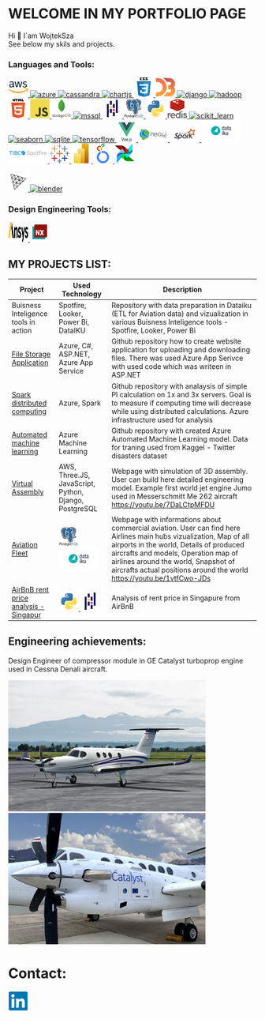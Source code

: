 # WELCOME IN MY PORTFOLIO PAGE
Hi :wave:  I`am WojtekSza  <br>
See below my skils and projects. 

### Languages and Tools:
<p align="left"> 
<a href="https://aws.amazon.com" target="_blank" rel="noreferrer"> 
<img src="https://raw.githubusercontent.com/devicons/devicon/master/icons/amazonwebservices/amazonwebservices-original-wordmark.svg" alt="aws" width="40" height="40"/> </a> 
<a href="https://azure.microsoft.com/en-in/" target="_blank" rel="noreferrer"> 
<img src="https://www.vectorlogo.zone/logos/microsoft_azure/microsoft_azure-icon.svg" alt="azure" width="40" height="40"/> 
</a> 
<a href="https://cassandra.apache.org/" target="_blank" rel="noreferrer"> <img src="https://www.vectorlogo.zone/logos/apache_cassandra/apache_cassandra-icon.svg" alt="cassandra" width="40" height="40"/> </a> 
<a href="https://www.chartjs.org" target="_blank" rel="noreferrer"> <img src="https://www.chartjs.org/media/logo-title.svg" alt="chartjs" width="40" height="40"/> </a> <a href="https://www.w3schools.com/css/" target="_blank" rel="noreferrer"> <img src="https://raw.githubusercontent.com/devicons/devicon/master/icons/css3/css3-original-wordmark.svg" alt="css3" width="40" height="40"/> </a> 
<a href="https://d3js.org/" target="_blank" rel="noreferrer"> <img src="https://raw.githubusercontent.com/devicons/devicon/master/icons/d3js/d3js-original.svg" alt="d3js" width="40" height="40"/> </a> 
<a href="https://www.djangoproject.com/" target="_blank" rel="noreferrer"> <img src="https://cdn.worldvectorlogo.com/logos/django.svg" alt="django" width="40" height="40"/> </a> 
<a href="https://hadoop.apache.org/" target="_blank" rel="noreferrer"> <img src="https://www.vectorlogo.zone/logos/apache_hadoop/apache_hadoop-icon.svg" alt="hadoop" width="40" height="40"/> </a> 
<a href="https://www.w3.org/html/" target="_blank" rel="noreferrer"> <img src="https://raw.githubusercontent.com/devicons/devicon/master/icons/html5/html5-original-wordmark.svg" alt="html5" width="40" height="40"/> </a> 
<a href="https://developer.mozilla.org/en-US/docs/Web/JavaScript" target="_blank" rel="noreferrer"> <img src="https://raw.githubusercontent.com/devicons/devicon/master/icons/javascript/javascript-original.svg" alt="javascript" width="40" height="40"/> </a> <a href="https://www.mongodb.com/" target="_blank" rel="noreferrer"> <img src="https://raw.githubusercontent.com/devicons/devicon/master/icons/mongodb/mongodb-original-wordmark.svg" alt="mongodb" width="40" height="40"/> </a> 
<a href="https://www.microsoft.com/en-us/sql-server" target="_blank" rel="noreferrer"> <img src="https://www.svgrepo.com/show/303229/microsoft-sql-server-logo.svg" alt="mssql" width="40" height="40"/> </a> 
<a href="https://pandas.pydata.org/" target="_blank" rel="noreferrer"> <img src="https://raw.githubusercontent.com/devicons/devicon/2ae2a900d2f041da66e950e4d48052658d850630/icons/pandas/pandas-original.svg" alt="pandas" width="40" height="40"/> </a> 
<a href="https://www.postgresql.org" target="_blank" rel="noreferrer"> <img src="https://raw.githubusercontent.com/devicons/devicon/master/icons/postgresql/postgresql-original-wordmark.svg" alt="postgresql" width="40" height="40"/> </a> 
<a href="https://www.python.org" target="_blank" rel="noreferrer"> <img src="https://raw.githubusercontent.com/devicons/devicon/master/icons/python/python-original.svg" alt="python" width="40" height="40"/> </a> 
<a href="https://redis.io" target="_blank" rel="noreferrer"> <img src="https://raw.githubusercontent.com/devicons/devicon/master/icons/redis/redis-original-wordmark.svg" alt="redis" width="40" height="40"/> </a> 
<a href="https://scikit-learn.org/" target="_blank" rel="noreferrer"> <img src="https://upload.wikimedia.org/wikipedia/commons/0/05/Scikit_learn_logo_small.svg" alt="scikit_learn" width="40" height="40"/> </a> 
<a href="https://seaborn.pydata.org/" target="_blank" rel="noreferrer"> <img src="https://seaborn.pydata.org/_images/logo-mark-lightbg.svg" alt="seaborn" width="40" height="40"/> </a> 
<a href="https://www.sqlite.org/" target="_blank" rel="noreferrer"> <img src="https://www.vectorlogo.zone/logos/sqlite/sqlite-icon.svg" alt="sqlite" width="40" height="40"/> </a> <a href="https://www.tensorflow.org" target="_blank" rel="noreferrer"> <img src="https://www.vectorlogo.zone/logos/tensorflow/tensorflow-icon.svg" alt="tensorflow" width="40" height="40"/> </a> 
<a href="https://vuejs.org/" target="_blank" rel="noreferrer"> 
  <img src="https://raw.githubusercontent.com/devicons/devicon/master/icons/vuejs/vuejs-original-wordmark.svg" alt="vuejs" width="40" height="40"/> 
</a> 
<a href="https://neo4j.com/" target="_blank" rel="noreferrer"> 
  <img src="https://github.com/WojtekSza/Portfolio/blob/main/icons/neo4j.svg" alt="neo4j" width="60"/> 
</a> 
<a href="https://spark.apache.org/" target="_blank" rel="noreferrer"> 
  <img src="https://github.com/WojtekSza/Portfolio/blob/main/icons/spark.svg" alt="spark" width="60" /> 
</a>
</a> 
<a href="https://www.dataiku.com/" target="_blank" rel="noreferrer"> 
  <img src="https://github.com/WojtekSza/Portfolio/blob/main/icons/dataiku.svg" alt="dataiku" width="80" /> 
</a> 
<a href="https://www.tibco.com/products/tibco-spotfire" target="_blank" rel="noreferrer"> 
  <img src="https://github.com/WojtekSza/Portfolio/blob/main/icons/tibco-spotfire.svg" alt="spotfire" width="80" /> 
</a> 
<a href="https://www.tableau.com/" target="_blank" rel="noreferrer"> 
  <img src="https://github.com/WojtekSza/Portfolio/blob/main/icons/tableau.svg" alt="tableau" width="40" /> 
</a>
<a href="https://powerbi.pl/" target="_blank" rel="noreferrer"> 
  <img src="https://github.com/WojtekSza/Portfolio/blob/main/icons/powerbi.svg" alt="powerbi" width="40" /> 
</a> 
<a href="https://www.looker.com/" target="_blank" rel="noreferrer"> 
  <img src="https://github.com/WojtekSza/Portfolio/blob/main/icons/looker.svg" alt="looker" width="40" /> 
</a> 
<a href="https://airflow.apache.org/" target="_blank" rel="noreferrer"> 
  <img src="https://github.com/WojtekSza/Portfolio/blob/main/icons/airflow.svg" alt="airflow" width="40" /> 
</a> 
</p>
<a href="https://threejs.org/" target="_blank" rel="noreferrer"> 
  <img src="https://github.com/WojtekSza/Portfolio/blob/main/icons/three.svg" alt="three.js" width="40" /> 
</a> 
<a href="https://www.blender.org/" target="_blank" rel="noreferrer"> 
  <img src="https://github.com/WojtekSza/Portfolio/blob/main/icons/blender.svg" alt="blender" width="40" /> 
</a> 
</p>


### Design Engineering Tools:
<p>
<a href="https://www.ansys.com/" target="_blank" rel="noreferrer"> 
  <img src="https://github.com/WojtekSza/Portfolio/blob/main/icons/ansys.svg" alt="spark" width="40" height="40"/> 
</a> 
<a href="https://www.plm.automation.siemens.com/global/en/products/nx/" target="_blank" rel="noreferrer"> 
  <img src="https://github.com/WojtekSza/Portfolio/blob/main/icons/nx.svg" alt="spark" width="40" height="40"/> 
</a> 
</p>
  
## MY PROJECTS LIST:

| Project | Used Technology | Description | 
| ----------- | ----------- |----------- |
| Buisness Inteligence tools in action | Spotfire, Looker, Power Bi, DataIKU | Repository with data preparation in Dataiku (ETL for Aviation data) and vizualization in various Buisness Inteligence tools - Spotfire, Looker, Power Bi|
| [File Storage Application](https://github.com/WojtekSza/File-Storage-Service )|Azure, C#, ASP.NET, Azure App Service| Github repository how to create website application for uploading and downloading files. There was used Azure App Serivce with used code which was writeen in ASP.NET |
| [Spark distributed computing](https://github.com/WojtekSza/Spark_distributed_computation_analysis)| Azure, Spark | Github repository with analaysis of simple PI calculation on 1x and 3x servers. Goal is to measure if computing time will decrease while using distributed calculations. Azure infrastructure used for analysis|
| [Automated machine learning](https://github.com/WojtekSza/Azure-Automated-Machine-Learning)| Azure Machine Learning | Github repository with created Azure Automated Machine Learning model. Data for traning used from Kaggel - Twitter disasters dataset|
| [Virtual Assembly](https://advance-engineering.link)| AWS, Three.JS, JavaScript, Python, Django, PostgreSQL|  Webpage with simulation of 3D assembly. User can build here detailed engineering model. Example first world jet engine Jumo used in Messerschmitt Me 262 aircraft <a href="https://youtu.be/7DaLCtpMFDU">https://youtu.be/7DaLCtpMFDU</a>|
| [Aviation Fleet](http://aviationfleet.link) | <a href="https://youtu.be/1vtfCwo-JDs" target="_blank" rel="noreferrer"> <img src="https://raw.githubusercontent.com/devicons/devicon/master/icons/postgresql/postgresql-original-wordmark.svg" alt="postgresql" width="40" height="40"/> </a>  <a href="https://www.dataiku.com/" target="_blank" rel="noreferrer">  <img src="https://github.com/WojtekSza/Portfolio/blob/main/icons/dataiku.svg" alt="dataiku" width="80" /> </a> |  Webpage with informations about commercial aviation. User can find here Airlines main hubs vizualization,  Map of all airports in the world, Details of produced aircrafts and models, Operation map of airlines around the world, Snapshot of aircrafts actual positions around the world <a href="https://youtu.be/1vtfCwo-JDs"> https://youtu.be/1vtfCwo-JDs </a>|
| [AirBnB rent price analysis - Singapur ](https://github.com/WojtekSza/AirBnB_singapur/blob/main/PRBD_data_preparation_SINGAPORE.ipynb)| <a href="https://www.python.org" target="_blank" rel="noreferrer"> <img src="https://raw.githubusercontent.com/devicons/devicon/master/icons/python/python-original.svg" alt="python" width="40" height="40"/> </a>  <a href="https://pandas.pydata.org/" target="_blank" rel="noreferrer"> <img src="https://raw.githubusercontent.com/devicons/devicon/2ae2a900d2f041da66e950e4d48052658d850630/icons/pandas/pandas-original.svg" alt="pandas" width="40" height="40"/> </a> |  Analysis of rent price in Singapure from AirBnB|

## Engineering achievements:
Design Engineer of compressor module in GE Catalyst turboprop engine used in Cessna Denali aircraft.
<p>
<a href="https://www.geaviation.com/propulsion/regional-business/catalyst" target="_blank" rel="noreferrer"> 
  <img src="https://github.com/WojtekSza/Portfolio/blob/main/icons/denali.jpg" alt="spark" width="400"/> 
  <img src="https://github.com/WojtekSza/Portfolio/blob/main/icons/catalyst.jpg" alt="spark" width="400"/> 
</a> 
</p>

# Contact:
<p>
<a href="https://www.linkedin.com/in/wojciech-szaniawski-518439146" target="_blank" rel="noreferrer"> 
<img src="https://github.com/devicons/devicon/blob/master/icons/linkedin/linkedin-original.svg" alt="spark" width="40" height="40"/> 
</a> 
</p>
